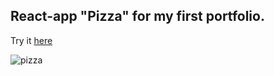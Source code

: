## React-app "Pizza" for my first portfolio.
Try it [here](https://mrmirrorr.github.io/pizza-react-app/)

![pizza](https://github.com/MrMirrorr/pizza-react-app/assets/105848492/b25275c8-472a-4b02-ac02-9ecb60510452)
